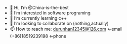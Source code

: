 - 👋 Hi, I’m @China-is-the-best
- 👀 I’m interested in software programing
- 🌱 I’m currently learning c++
- 💞️ I’m looking to collaborate on (nothing,actually)
- 📫 How to reach me: durunhan12345@126.com <-email
                       (+86)18519239198     <-phone

<!---
China-is-the-best/China-is-the-best is a ✨ special ✨ repository because its `README.md` (this file) appears on your GitHub profile.
You can click the Preview link to take a look at your changes.
--->
